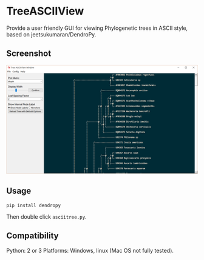 TreeASCIIView
=============
Provide a user friendly GUI for viewing Phylogenetic trees in ASCII style,
based on jeetsukumaran/DendroPy.

Screenshot
----------
![TreeASCIIView](./data/screenshot2.png)

Usage
-----

    pip install dendropy

Then double click `asciitree.py`.


Compatibility
-------------
Python: 2 or 3
Platforms: Windows, linux (Mac OS not fully tested).
